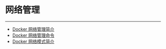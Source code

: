 # 网络管理
---
* [Docker 网络管理简介](chapter4/4.md)
* [Docker 网络管理命令](chapter4/4.md)
* [Docker 网络模式简介](chapter4/4.md)